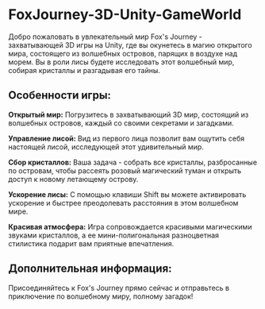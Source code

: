 # FoxJourney-3D-Unity-GameWorld
Добро пожаловать в увлекательный мир Fox's Journey - захватывающей 3D игры на Unity, где вы окунетесь в магию открытого мира, состоящего из волшебных островов, парящих в воздухе над морем. Вы в роли лисы будете исследовать этот волшебный мир, собирая кристаллы и разгадывая его тайны.

## Особенности игры:
**Открытый мир:** Погрузитесь в захватывающий 3D мир, состоящий из волшебных островов, каждый со своими секретами и загадками.

**Управление лисой:** Вид из первого лица позволит вам ощутить себя настоящей лисой, исследующей этот удивительный мир.

**Сбор кристаллов:** Ваша задача - собрать все кристаллы, разбросанные по островам, чтобы рассеять розовый магический туман и открыть доступ к новому летающему острову.

**Ускорение лисы:** С помощью клавиши Shift вы можете активировать ускорение и быстрее преодолевать расстояния в этом волшебном мире.

**Красивая атмосфера:** Игра сопровождается красивыми магическими звуками кристаллов, а ее мини-полигональная разноцветная стилистика подарит вам приятные впечатления.

## Дополнительная информация:
Присоединяйтесь к Fox's Journey прямо сейчас и отправьтесь в приключение по волшебному миру, полному загадок!
